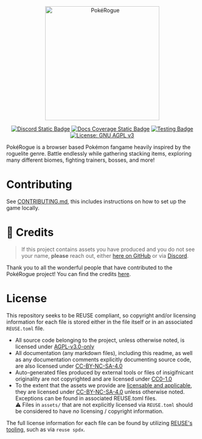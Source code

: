 <!--
SPDX-FileCopyrightText: 2024-2025 Pagefault Games

SPDX-License-Identifier: CC-BY-NC-SA-4.0
-->

<div align="center"><picture><img src="https://github.com/pagefaultgames/pokerogue-assets/blob/beta/images/logo.png" width="300" alt="PokéRogue"></picture>

[![Discord Static Badge](https://img.shields.io/badge/Community_Discord-blurple?style=flat&logo=discord&logoSize=auto&labelColor=white&color=5865F2)](https://discord.gg/pokerogue)
[![Docs Coverage Static Badge](https://pagefaultgames.github.io/pokerogue/beta/coverage.svg)](https://pagefaultgames.github.io/pokerogue/beta)
[![Testing Badge](https://github.com/pagefaultgames/pokerogue/actions/workflows/tests.yml/badge.svg)](https://github.com/pagefaultgames/pokerogue/actions/workflows/tests.yml)
[![License: GNU AGPL v3](https://img.shields.io/badge/License-AGPL_v3-blue.svg)](https://www.gnu.org/licenses/agpl-3.0)</div>

PokéRogue is a browser based Pokémon fangame heavily inspired by the roguelite genre. Battle endlessly while gathering stacking items, exploring many different biomes, fighting trainers, bosses, and more!

# Contributing

See [CONTRIBUTING.md](./CONTRIBUTING.md), this includes instructions on how to set up the game locally.

# 📝 Credits

> If this project contains assets you have produced and you do not see your name, **please** reach out, either [here on GitHub](https://github.com/pagefaultgames/pokerogue/issues/new) or via [Discord](https://discord.gg/pokerogue).

Thank you to all the wonderful people that have contributed to the PokéRogue project! You can find the credits [here](./CREDITS.md).

# License

This repository seeks to be REUSE compliant, so copyright and/or licensing information for each file is stored 
either in the file itself or in an associated `REUSE.toml` file.

- All source code belonging to the project, unless otherwise noted, is licensed under [AGPL-v3.0-only](LICENSES/AGPL-3.0-only.txt)
- All documentation (any markdown files), including this readme, as well as any documentation comments explicitly documenting source code, are also licensed under [CC-BY-NC-SA-4.0](LICENSES/CC-BY-NC-SA-4.0.txt)
- Auto-generated files produced by external tools or files of insigifnicant originality are not copyrighted and are licensed under [CC0-1.0](LICENSES/CC0-1.0.txt)
- To the extent that the assets we provide are [licensable and applicable](https://creativecommons.org/licenses/by-nc-sa/4.0/deed.en#ref-exception-or-limitation), they are licensed under [CC-BY-NC-SA-4.0](LICENSES/CC-BY-NC-SA-4.0.txt) unless otherwise noted. Exceptions can be found in associated REUSE.toml files. \
  ⚠️ Files in `assets/` that are not explicitly licensed via `REUSE.toml` should be considered to have _no_ licensing / copyright information.

The full license information for each file can be found by utilizing [REUSE's tooling](https://github.com/fsfe/reuse-tool), such as via `reuse spdx`.
